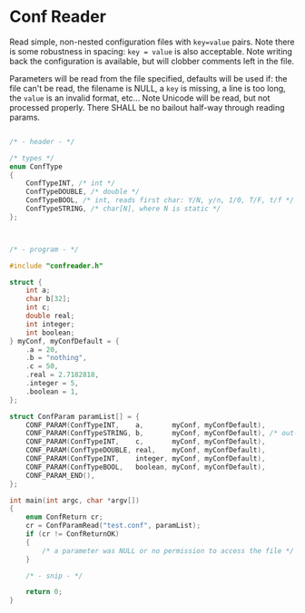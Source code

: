 # Conf Reader
Read simple, non-nested configuration files with `key=value` pairs. Note there is some robustness in spacing: `key = value` is also acceptable. Note writing back the configuration is available, but will clobber comments left in the file.

Parameters will be read from the file specified, defaults will be used if: the file can't be read, the filename is NULL, a `key` is missing, a line is too long, the `value` is an invalid format, etc... Note Unicode will be read, but not processed properly. There SHALL be no bailout half-way through reading params.
```C

/* - header - */

/* types */
enum ConfType
{
	ConfTypeINT, /* int */
	ConfTypeDOUBLE, /* double */
	ConfTypeBOOL, /* int, reads first char: Y/N, y/n, 1/0, T/F, t/f */
	ConfTypeSTRING, /* char[N], where N is static */
};



/* - program - */

#include "confreader.h"

struct {
	int a;
	char b[32];
	int c;
	double real;
	int integer;
	int boolean;
} myConf, myConfDefault = {
	.a = 20,
	.b = "nothing",
	.c = 50,
	.real = 2.7182818,
	.integer = 5,
	.boolean = 1,
};

struct ConfParam paramList[] = {
	CONF_PARAM(ConfTypeINT,    a,       myConf, myConfDefault),
	CONF_PARAM(ConfTypeSTRING, b,       myConf, myConfDefault), /* out-param SHALL be NUL terminated */
	CONF_PARAM(ConfTypeINT,    c,       myConf, myConfDefault),
	CONF_PARAM(ConfTypeDOUBLE, real,    myConf, myConfDefault),
	CONF_PARAM(ConfTypeINT,    integer, myConf, myConfDefault),
	CONF_PARAM(ConfTypeBOOL,   boolean, myConf, myConfDefault),
	CONF_PARAM_END(),
};

int main(int argc, char *argv[])
{
	enum ConfReturn cr;
	cr = ConfParamRead("test.conf", paramList);
	if (cr != ConfReturnOK)
	{
		/* a parameter was NULL or no permission to access the file */
	}

	/* - snip - */

	return 0;
}

```

